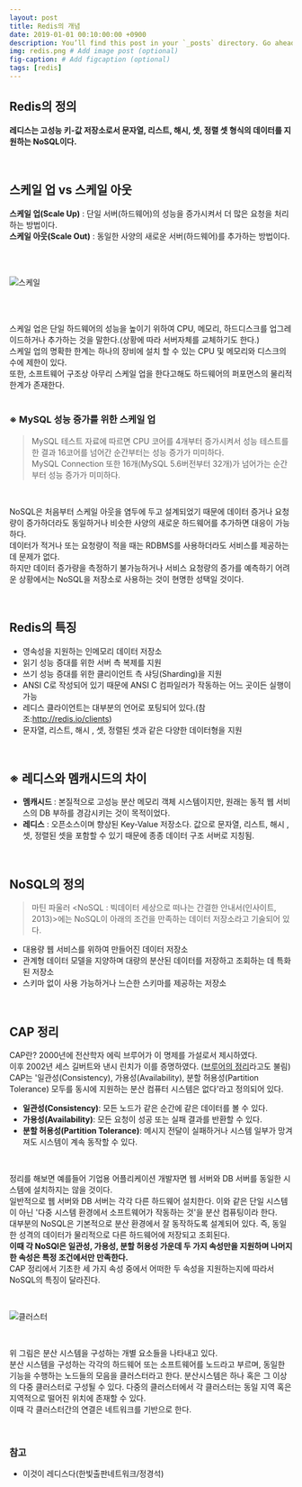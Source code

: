 ```yaml
---
layout: post
title: Redis의 개념
date: 2019-01-01 00:10:00:00 +0900
description: You’ll find this post in your `_posts` directory. Go ahead and edit it and re-build the site to see your changes. # Add post description (optional)
img: redis.png # Add image post (optional)
fig-caption: # Add figcaption (optional)
tags: [redis]
---
```

## Redis의 정의
**레디스는 고성능 키-값 저장소로서 문자열, 리스트, 해시, 셋, 정렬 셋 형식의 데이터를 지원하는 NoSQL이다.**

<br/>

## 스케일 업 vs 스케일 아웃
**스케일 업(Scale Up)** : 단일 서버(하드웨어)의 성능을 증가시켜서 더 많은 요청을 처리하는 방법이다.  
**스케일 아웃(Scale Out)** : 동일한 사양의 새로운 서버(하드웨어)를 추가하는 방법이다.  

<br/>
<br/>

![스케일]({{site.baseurl}}/assets/img/scale.png)  

<br/>
<br/>

스케일 업은 단일 하드웨어의 성능을 높이기 위하여 CPU, 메모리, 하드디스크를 업그레이드하거나 추가하는 것을 말한다.(상황에 따라 서버자체를 교체하기도 한다.)  
스케일 업의 명확한 한계는 하나의 장비에 설치 할 수 있는 CPU 및 메모리와 디스크의 수에 제한이 있다.  
또한, 소프트웨어 구조상 아무리 스케일 업을 한다고해도 하드웨어의 퍼포먼스의 물리적 한계가 존재한다.  
<br/>

### ※ MySQL 성능 증가를 위한 스케일 업  
> MySQL 테스트 자료에 따르면 CPU 코어를 4개부터 증가시켜서 성능 테스트를 한 결과 16코어를 넘어간 순간부터는 성능 증가가 미미하다.  
> MySQL Connection 또한 16개(MySQL 5.6버전부터 32개)가 넘어가는 순간부터 성능 증가가 미미하다.  

<br/>

NoSQL은 처음부터 스케일 아웃을 염두에 두고 설계되었기 때문에 데이터 증거나 요청량이 증가하더라도 동일하거나 비슷한 사양의 새로운 하드웨어를 추가하면 대응이 가능하다.  
데이터가 적거나 또는 요청량이 적을 때는 RDBMS를 사용하더라도 서비스를 제공하는 데 문제가 없다.  
하지만 데이터 증가량을 측정하기 불가능하거나 서비스 요청량의 증가를 예측하기 어려운 상황에서는 NoSQL을 저장소로 사용하는 것이 현명한 성택일 것이다.

<br/>

## Redis의 특징
* 영속성을 지원하는 인메모리 데이터 저장소
* 읽기 성능 증대를 위한 서버 측 복제를 지원
* 쓰기 성능 증대를 위한 클리이언트 측 샤딩(Sharding)을 지원
* ANSI C로 작성되어 있기 때문에 ANSI C 컴파일러가 작동하는 어느 곳이든 실행이 가능
* 레디스 클라이언트는 대부분의 언어로 포팅되어 있다.(참조:http://redis.io/clients)
* 문자열, 리스트, 해시 , 셋, 정렬된 셋과 같은 다양한 데이터형을 지원

<br/>

## ※ 레디스와 멤캐시드의 차이
* **멤캐시드** : 본질적으로 고성능 분산 메모리 객체 시스템이지만, 원래는 동적 웹 서비스의 DB 부하를 경감시키는 것이 목적이었다.  
* **레디스** : 오픈소스이며 향상된 Key-Value 저장소다. 값으로 문자열, 리스트, 해시 , 셋, 정렬된 셋을 포함할 수 있기 때문에 종종 데이터 구조 서버로 지칭됨.  

<br/>

## NoSQL의 정의 
> 마틴 파울러 <NoSQL : 빅데이터 세상으로 떠나는 간결한 안내서(인사이트, 2013)>에는 NoSQL이 아래의 조건을 만족하는 데이터 저장소라고 기술되어 있다.  
* 대용량 웹 서비스를 위하여 만들어진 데이터 저장소  
* 관계형 데이터 모델을 지양하며 대량의 분산된 데이터를 저장하고 조회하는 데 특화된 저장소  
* 스키마 없이 사용 가능하거나 느슨한 스키마를 제공하는 저장소  

<br/>

## CAP 정리
CAP란? 2000년에 전산학자 에릭 브루어가 이 명제를 가설로서 제시하였다.  
이후 2002년 세스 길버트와 낸시 린치가 이를 증명하였다. (<U>브루어의 정리</U>라고도 불림)  
CAP는 '일관성(Consistency), 가용성(Availability), 분할 허용성(Partition Tolerance) 모두를 동시에 지원하는 분산 컴퓨터 시스템은 없다'라고 정의되어 있다.  

* **일관성(Consistency)**: 모든 노드가 같은 순간에 같은 데이터를 볼 수 있다.  
* **가용성(Availability)**: 모든 요청이 성공 또는 실패 결과를 반환할 수 있다.  
* **분할 허용성(Partition Tolerance)**: 메시지 전달이 실패하거나 시스템 일부가 망겨져도 시스템이 계속 동작할 수 있다.  

<br/>

정리를 해보면 예를들어 기업용 어플리케이션 개발자면 웹 서버와 DB 서버를 동일한 시스템에 설치하지는 않을 것이다.  
일반적으로 웹 서버와 DB 서버는 각각 다른 하드웨어 설치한다. 이와 같은 단일 시스템이 아닌 '다중 시스템 환경에서 소프트웨어가 작동하는 것'을 분산 컴퓨팅이라 한다.  
대부분의 NoSQL은 기본적으로 분산 환경에서 잘 동작하도록 설계되어 있다. 즉, 동일한 성격의 데이터가 물리적으로 다른 하드웨어에 저장되고 조회된다.  
**이때 각 NoSQl은 일관성, 가용성, 분할 허용성 가운데 두 가지 속성만을 지원하며 나머지 한 속성은 특정 조건에서만 만족한다.**  
CAP 정리에서 기초한 세 가지 속성 중에서 어떠한 두 속성을 지원하는지에 따라서 NoSQL의 특징이 달라진다.  

<br/>

![클러스터]({{site.baseurl}}/assets/img/cluster.jpg)  

<br/>

위 그림은 분산 시스템을 구성하는 개별 요소들을 나타내고 있다.  
분산 시스템을 구성하는 각각의 하드웨어 또는 소프트웨어를 노드라고 부르며, 동일한 기능을 수행하는 노드들의 모음을 클러스터라고 한다. 분산시스템은 하나 혹은 그 이상의 다중 클러스터로 구성될 수 있다. 다중의 클러스터에서 각 클러스터는 동일 지역 혹은 지역적으로 떨어진 위치에 존재할 수 있다.  
이때 각 클러스터간의 연결은 네트워크를 기반으로 한다.

<br/>

### 참고
* 이것이 레디스다(한빛출판네트워크/정경석)